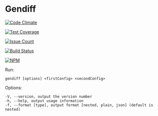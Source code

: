 # Gendiff
 
[![Code Climate](https://codeclimate.com/github/zhukoff-av/project-lvl2-s225/badges/gpa.svg)](https://codeclimate.com/github/zhukoff-av/project-lvl2-s225)

[![Test Coverage](https://codeclimate.com/github/zhukoff-av/project-lvl2-s225/badges/coverage.svg)](https://codeclimate.com/github/zhukoff-av/project-lvl2-s225/coverage)

[![Issue Count](https://codeclimate.com/github/zhukoff-av/project-lvl2-s225/badges/issue_count.svg)](https://codeclimate.com/github/zhukoff-av/project-lvl2-s225)

[![Build Status](https://travis-ci.org/zhukoff-av/project-lvl2-s225.svg?branch=master)](https://travis-ci.org/zhukoff-av/project-lvl2-s225)

[![NPM](https://nodei.co/npm/gendiff-az.png?mini=true)](https://npmjs.org/package/gendiff-az)

Run:

```gendiff [options] <firstConfig> <secondConfig>```
 
 
 Options:
```
-V, --version, output the version number
-h, --help, output usage information
-f, --format [type], output format [nested, plain, json] (default is nested)
```
